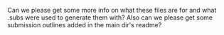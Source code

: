 Can we please get some more info on what these files are for and what .subs were used to generate them with?
Also can we please get some submission outlines added in the main dir's readme?
